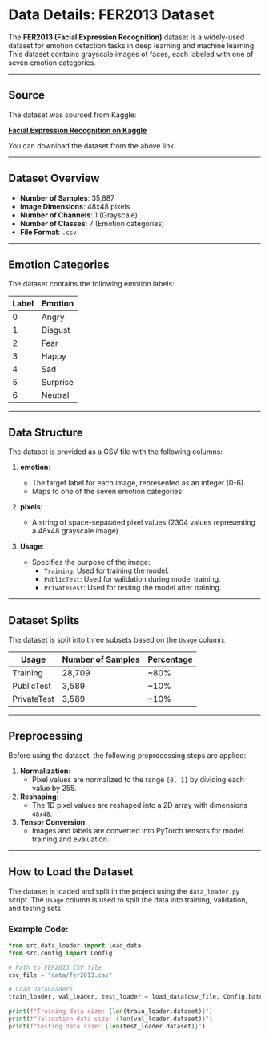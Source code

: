 # Data Details: FER2013 Dataset

The **FER2013 (Facial Expression Recognition)** dataset is a widely-used dataset for emotion detection tasks in deep learning and machine learning. This dataset contains grayscale images of faces, each labeled with one of seven emotion categories.

---

## Source

The dataset was sourced from Kaggle:

**[Facial Expression Recognition on Kaggle](https://www.kaggle.com/datasets/nicolejyt/facialexpressionrecognition)**

You can download the dataset from the above link.

---

## Dataset Overview

- **Number of Samples**: 35,887
- **Image Dimensions**: 48x48 pixels
- **Number of Channels**: 1 (Grayscale)
- **Number of Classes**: 7 (Emotion categories)
- **File Format**: `.csv`

---

## Emotion Categories

The dataset contains the following emotion labels:

| Label | Emotion   |
|-------|-----------|
| 0     | Angry     |
| 1     | Disgust   |
| 2     | Fear      |
| 3     | Happy     |
| 4     | Sad       |
| 5     | Surprise  |
| 6     | Neutral   |

---

## Data Structure

The dataset is provided as a CSV file with the following columns:

1. **emotion**:
   - The target label for each image, represented as an integer (0-6).
   - Maps to one of the seven emotion categories.

2. **pixels**:
   - A string of space-separated pixel values (2304 values representing a 48x48 grayscale image).

3. **Usage**:
   - Specifies the purpose of the image:
     - `Training`: Used for training the model.
     - `PublicTest`: Used for validation during model training.
     - `PrivateTest`: Used for testing the model after training.

---

## Dataset Splits

The dataset is split into three subsets based on the `Usage` column:

| Usage       | Number of Samples | Percentage |
|-------------|-------------------|------------|
| Training    | 28,709            | ~80%       |
| PublicTest  | 3,589             | ~10%       |
| PrivateTest | 3,589             | ~10%       |

---

## Preprocessing

Before using the dataset, the following preprocessing steps are applied:
1. **Normalization**:
   - Pixel values are normalized to the range `[0, 1]` by dividing each value by 255.
2. **Reshaping**:
   - The 1D pixel values are reshaped into a 2D array with dimensions `48x48`.
3. **Tensor Conversion**:
   - Images and labels are converted into PyTorch tensors for model training and evaluation.

---

## How to Load the Dataset

The dataset is loaded and split in the project using the `data_loader.py` script. The `Usage` column is used to split the data into training, validation, and testing sets.

### Example Code:
```python
from src.data_loader import load_data
from src.config import Config

# Path to FER2013 CSV file
csv_file = "data/fer2013.csv"

# Load DataLoaders
train_loader, val_loader, test_loader = load_data(csv_file, Config.batch_size)

print(f"Training data size: {len(train_loader.dataset)}")
print(f"Validation data size: {len(val_loader.dataset)}")
print(f"Testing data size: {len(test_loader.dataset)}")
